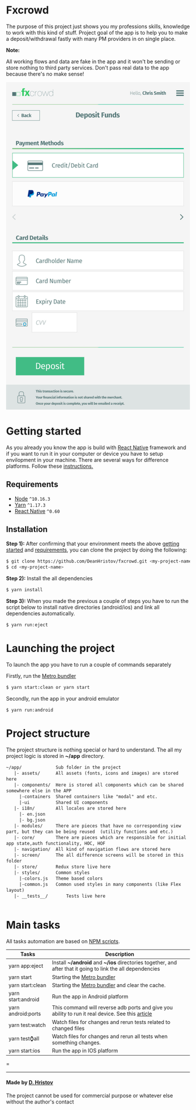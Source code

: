 # Fxcrowd 

The purpose of this project just shows you my professions skills, knowledge to work with this kind of stuff.
Project goal of the app is to help you to make a deposit/withdrawal fastly with many PM providers in on single place.

**Note:**
 
All working flows and data are fake in the app and it won't be sending or store nothing to third party services.
Don't pass real data to the app because there's no make sense!


![Deposit alt <](app/design/deposit.jpg)

# Getting started
As you already you know the app is build with [React Native](https://facebook.github.io/react-native/) framework and if you want to run it in your
computer or device you have to setup envilopment in your machine. There are several ways for 
difference platforms. Follow these [instructions.](https://facebook.github.io/react-native/docs/getting-started)
## Requirements
* [Node](https://nodejs.org/en/) `^10.16.3`
* [Yarn](https://yarnpkg.com) `^1.17.3`
* [React Native](https://facebook.github.io/react-native/) `^0.60`


## Installation

**Step 1):**  After confirming that your environment meets the above [getting started](#requirements) and [requirements](#requirements), you can clone the project by doing
 the following:

```bash
$ git clone https://github.com/DeanHristov/fxcrowd.git <my-project-name>
$ cd <my-project-name>
``` 
**Step 2):** Install the all dependencies
 ```bash
 $ yarn install
 ``` 

**Step 3):** When you made the previous a couple of steps you have to run the 
script below to install native directories (android/ios) and link all dependencies automatically. 

 ```bash
 $ yarn run:eject
 ``` 
# Launching the project
 To launch the app you have to run a couple of commands separately
 
Firstly, run the [Metro bundler](https://facebook.github.io/metro/)
 ```bash
 $ yarn start:clean or yarn start
 ``` 
Secondly, run the app in your android emulator

 ```bash
 $ yarn run:android
 ```

# Project structure
The project structure is nothing special or hard to understand. 
The all my project logic is stored in **~/app** directory.
```
~/app/             Sub folder in the project
   |- assets/      All assets (fonts, icons and images) are stored here 
   |- components/  Here is stored all components which can be shared somewhere else in the APP
     |-containers  Shared containers like "modal" and etc.
     |-ui          Shared UI components 
   |- i18n/        All locales are stored here
     |- en.json
     |- bg.json
   |- modules/     There are pieces that have no corresponding view part, but they can be being reused  (utility functions and etc.)     
   |- core/        There are pieces which are responsible for initial app state,auth functionality, HOC, HOF
   |- navigation/  All kind of navigation flows are stored here
   |- screen/      The all difference screens will be stored in this folder
   |- store/       Redux store live here
   |- styles/      Common styles
     |-colors.js   Theme based colors
     |-common.js   Common used styles in many components (like Flex layout)
   |- __tests__/       Tests live here
   
```

# Main tasks

All tasks automation are based on [NPM scripts](https://docs.npmjs.com/misc/scripts).

Tasks              | Description
------------------ |---------------------------------------------------------------------------------------
yarn app:eject     | Install **~/android** and **~/ios** directories together, and after that it going to link the all dependencies
yarn start         | Starting the [Metro bundler](https://facebook.github.io/metro/)
yarn start:clean   | Starting the [Metro bundler](https://facebook.github.io/metro/) and clear the cache.
yarn start:android | Run the app in Android platform
yarn android:ports | This command will reverse adb ports and give you ability to run it real device. See this [article](https://facebook.github.io/react-native/docs/running-on-device) 
yarn test:watch    | Watch files for changes and rerun tests related to changed files
yarn test:watch:all| Watch files for changes and rerun all tests when something changes.
yarn start:ios     | Run the app in IOS platform 
=
 
-------------
#### Made by [D. Hristov](http://www.dhristov.eu) 

The project cannot be used for commercial purpose or whatever else without the author's contact

